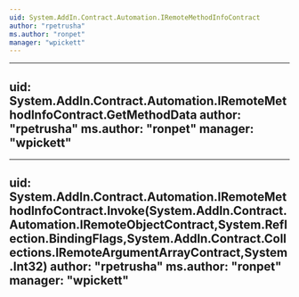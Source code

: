 ```yaml
---
uid: System.AddIn.Contract.Automation.IRemoteMethodInfoContract
author: "rpetrusha"
ms.author: "ronpet"
manager: "wpickett"
---
```


---
uid: System.AddIn.Contract.Automation.IRemoteMethodInfoContract.GetMethodData
author: "rpetrusha"
ms.author: "ronpet"
manager: "wpickett"
---

---
uid: System.AddIn.Contract.Automation.IRemoteMethodInfoContract.Invoke(System.AddIn.Contract.Automation.IRemoteObjectContract,System.Reflection.BindingFlags,System.AddIn.Contract.Collections.IRemoteArgumentArrayContract,System.Int32)
author: "rpetrusha"
ms.author: "ronpet"
manager: "wpickett"
---
